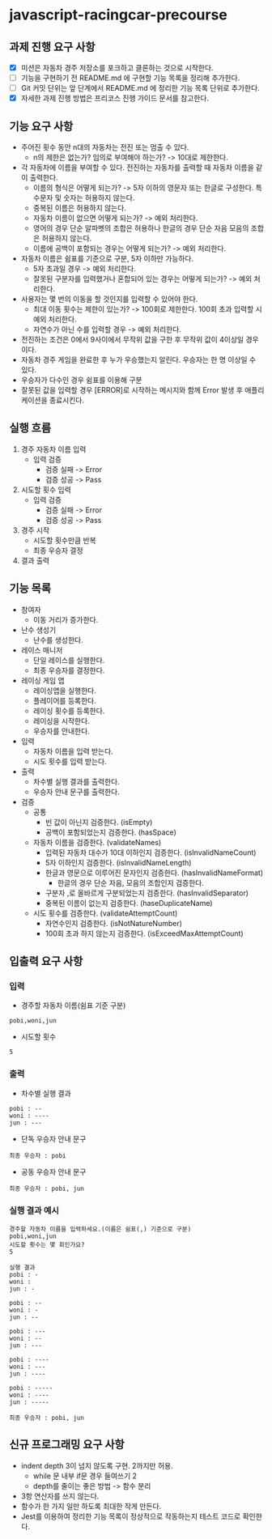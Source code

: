 # javascript-racingcar-precourse

## 과제 진행 요구 사항

- [x] 미션은 자동차 경주 저장소를 포크하고 클론하는 것으로 시작한다.
- [ ] 기능을 구현하기 전 README.md 에 구현할 기능 목록을 정리해 추가한다.
- [ ] Git 커밋 단위는 앞 단계에서 README.md 에 정리한 기능 목록 단위로 추가한다.
- [x] 자세한 과제 진행 방법은 프리코스 진행 가이드 문서를 참고한다.

## 기능 요구 사항

- 주어진 횟수 동안 n대의 자동차는 전진 또는 멈출 수 있다.
    - n의 제한은 없는가? 임의로 부여해야 하는가? -> 10대로 제한한다.
- 각 자동차에 이름을 부여할 수 있다. 전진하는 자동차를 출력할 때 자동차 이름을 같이 출력한다.
    - 이름의 형식은 어떻게 되는가? -> 5자 이하의 영문자 또는 한글로 구성한다. 특수문자 및 숫자는 허용하지 않는다.
    - 중복된 이름은 허용하지 않는다.
    - 자동차 이름이 없으면 어떻게 되는가? -> 예외 처리한다.
    - 영어의 경우 단순 알파벳의 조합은 허용하나 한글의 경우 단순 자음 모음의 조합은 허용하지 않는다.
    - 이름에 공백이 포함되는 경우는 어떻게 되는가? -> 예외 처리한다.
- 자동차 이름은 쉼표를 기준으로 구분, 5자 이하만 가능하다.
    - 5자 초과일 경우 -> 예외 처리한다.
    - 잘못된 구분자를 입력했거나 혼합되어 있는 경우는 어떻게 되는가? -> 예외 처리한다.
- 사용자는 몇 번의 이동을 할 것인지를 입력할 수 있어야 한다.
    - 최대 이동 횟수는 제한이 있는가? -> 100회로 제한한다. 100회 초과 입력할 시 예외 처리한다.
    - 자연수가 아닌 수를 입력할 경우 -> 예외 처리한다.
- 전진하는 조건은 0에서 9사이에서 무작위 값을 구한 후 무작위 값이 4이상일 경우이다.
- 자동차 경주 게임을 완료한 후 누가 우승했는지 알린다. 우승자는 한 명 이상일 수 있다.
- 우승자가 다수인 경우 쉼표를 이용해 구분
- 잘못된 값을 입력할 경우 [ERROR]로 시작하는 메시지와 함께 Error 발생 후 애플리케이션을 종료시킨다.

## 실행 흐름

1. 경주 자동차 이름 입력
    - 입력 검증
        - 검증 실패 -> Error
        - 검증 성공 -> Pass
2. 시도할 횟수 입력
    - 입력 검증
        - 검증 실패 -> Error
        - 검증 성공 -> Pass
3. 경주 시작
    - 시도할 횟수만큼 반복
    - 최종 우승자 결정
4. 결과 출력

## 기능 목록

- 참여자
    - 이동 거리가 증가한다.
- 난수 생성기
    - 난수를 생성한다.
- 레이스 매니저
    - 단일 레이스를 실행한다.
    - 최종 우승자를 결정한다.
- 레이싱 게임 앱
    - 레이싱앱을 실행한다.
    - 플레이어를 등록한다.
    - 레이싱 횟수를 등록한다.
    - 레이싱을 시작한다.
    - 우승자를 안내한다.
- 입력
    - 자동차 이름을 입력 받는다.
    - 시도 횟수를 입력 받는다.
- 출력
    - 차수별 실행 결과를 출력한다.
    - 우승자 안내 문구를 출력한다.
- 검증
    - 공통
        - 빈 값이 아닌지 검증한다.                   (isEmpty)
        - 공백이 포함되었는지 검증한다.                (hasSpace)
    - 자동차 이름을 검증한다.                        (validateNames)
        - 입력된 자동차 대수가 10대 이하인지 검증한다.    (isInvalidNameCount)
        - 5자 이하인지 검증한다.                     (isInvalidNameLength)
        - 한글과 영문으로 이루어진 문자인지 검증한다.      (hasInvalidNameFormat)
            - 한글의 경우 단순 자음, 모음의 조합인지 검증한다.
        - 구분자 ,로 올바르게 구분되었는지 검증한다.      (hasInvalidSeparator)
        - 중복된 이름이 없는지 검증한다.               (haseDuplicateName)
    - 시도 횟수를 검증한다.                          (validateAttemptCount)
        - 자연수인지 검증한다.                       (isNotNatureNumber)
        - 100회 초과 하지 않는지 검증한다.             (isExceedMaxAttemptCount)

## 입출력 요구 사항

### 입력

- 경주할 자동차 이름(쉼표 기준 구분)

```
pobi,woni,jun
```

- 시도할 횟수

```
5
```

### 출력

- 차수별 실행 결과

```
pobi : --
woni : ----
jun : ---
```

- 단독 우승자 안내 문구

```
최종 우승자 : pobi
```

- 공동 우승자 안내 문구

```
최종 우승자 : pobi, jun
```

### 실행 결과 예시

```
경주할 자동차 이름을 입력하세요.(이름은 쉼표(,) 기준으로 구분)
pobi,woni,jun
시도할 횟수는 몇 회인가요?
5

실행 결과
pobi : -
woni : 
jun : -

pobi : --
woni : -
jun : --

pobi : ---
woni : --
jun : ---

pobi : ----
woni : ---
jun : ----

pobi : -----
woni : ----
jun : -----

최종 우승자 : pobi, jun
```

## 신규 프로그래밍 요구 사항

- indent depth 3이 넘지 않도록 구현. 2까지만 허용.
    - while 문 내부 if문 경우 들여쓰기 2
    - depth를 줄이는 좋은 방법 -> 함수 분리
- 3항 연산자를 쓰지 않는다.
- 함수가 한 가지 일만 하도록 최대한 작게 만든다.
- Jest를 이용하여 정리한 기능 목록이 정상적으로 작동하는지 테스트 코드로 확인한다.
